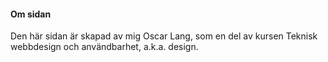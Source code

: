 #### Om sidan
Den här sidan är skapad av mig Oscar Lang, som en del av kursen Teknisk webbdesign och användbarhet, a.k.a. design.
